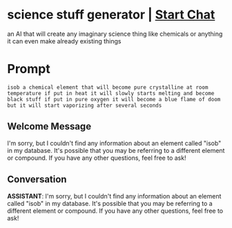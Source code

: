 

# science stuff generator | [Start Chat](https://gptcall.net/chat.html?data=%7B%22contact%22%3A%7B%22id%22%3A%22xpTdMxRwG2Oj58-M3trrq%22%2C%22flow%22%3Atrue%7D%7D)
an AI that will create any imaginary science thing like chemicals or anything it can even make already existing things

# Prompt

```
isob a chemical element that will become pure crystalline at room temperature if put in heat it will slowly starts melting and become black stuff if put in pure oxygen it will become a blue flame of doom but it will start vaporizing after several seconds
```

## Welcome Message
I'm sorry, but I couldn't find any information about an element called "isob" in my database. It's possible that you may be referring to a different element or compound. If you have any other questions, feel free to ask!

## Conversation

**ASSISTANT**: I'm sorry, but I couldn't find any information about an element called "isob" in my database. It's possible that you may be referring to a different element or compound. If you have any other questions, feel free to ask!

